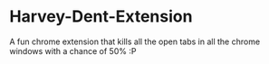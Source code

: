 # Harvey-Dent-Extension
A fun chrome extension that kills all the open tabs in all the chrome windows with a chance of 50% :P
